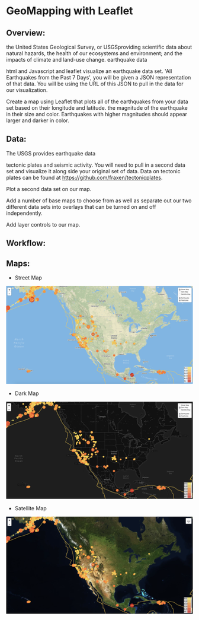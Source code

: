 # GeoMapping with Leaflet

## Overview:
the United States Geological Survey, or USGSproviding scientific data about natural hazards, the health of our ecosystems and environment; and the impacts of climate and land-use change. earthquake data

html and Javascript  and leaflet visualize an earthquake data set. 'All Earthquakes from the Past 7 Days', you will be given a JSON representation of that data. You will be using the URL of this JSON to pull in the data for our visualization.

Create a map using Leaflet that plots all of the earthquakes from your data set based on their longitude and latitude. the magnitude of the earthquake in their size and color. 
Earthquakes with higher magnitudes should appear larger and darker in color.
## Data:
The USGS provides earthquake data


tectonic plates and seismic activity. You will need to pull in a second data set and visualize it along side your original set of data. Data on tectonic plates can be found at https://github.com/fraxen/tectonicplates.

Plot a second data set on our map.


Add a number of base maps to choose from as well as separate out our two different data sets into overlays that can be turned on and off independently.


Add layer controls to our map.

## Workflow:


## Maps:


- Street Map

<img src="images/StreetMap.png" width="800">

- Dark Map

<img src="images/DarkMap.png" width="800">

- Satellite Map

<img src="images/SatelliteMap.png" width="800">